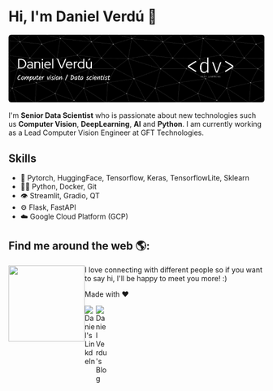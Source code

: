 # Hi, I'm Daniel Verdú 👋 

![Header](./davertor-github-header-image.png)

I'm **Senior Data Scientist** who is passionate about new technologies such us **Computer Vision**, **DeepLearning**, **AI** and **Python**. I am currently working as a Lead Computer Vision Engineer at GFT Technologies.

## Skills
- 🧠 Pytorch, HuggingFace, Tensorflow, Keras, TensorflowLite, Sklearn
- 👨‍💻 Python, Docker, Git 
- 👁️ Streamlit, Gradio, QT
- ⚙️ Flask, FastAPI
- ☁️ Google Cloud Platform (GCP)

## Find me around the web 🌎:

<img align="left" width="150" height="150" src="https://github.com/davertor/davertor/danielverdu_octocat.png">

I love connecting with different people so if you want to say hi, I'll be happy to meet you more! :)

Made with :heart:

<p>
<a href="https://www.linkedin.com/in/daniel-verdu-torres/">
  <img align="left" alt="Daniel's LinkdeIn" width="22px" src="https://cdn.jsdelivr.net/npm/simple-icons@v3/icons/linkedin.svg" />
</a>
<a href="https://www.danielverdu.com/">
  <img align="left" alt="Daniel Verdu's Blog" width="22px" src="https://cdn.jsdelivr.net/npm/simple-icons@3.0.1/icons/wordpress.svg" />
</a>
</p>

<!--
**davertor/davertor** is a ✨ _special_ ✨ repository because its `README.md` (this file) appears on your GitHub profile.

Here are some ideas to get you started:

- 🔭 I’m currently working on ...
- 🌱 I’m currently learning ...
- 👯 I’m looking to collaborate on ...
- 🤔 I’m looking for help with ...
- 💬 Ask me about ...
- 📫 How to reach me: ...
- 😄 Pronouns: ...
- ⚡ Fun fact: ...
-->
